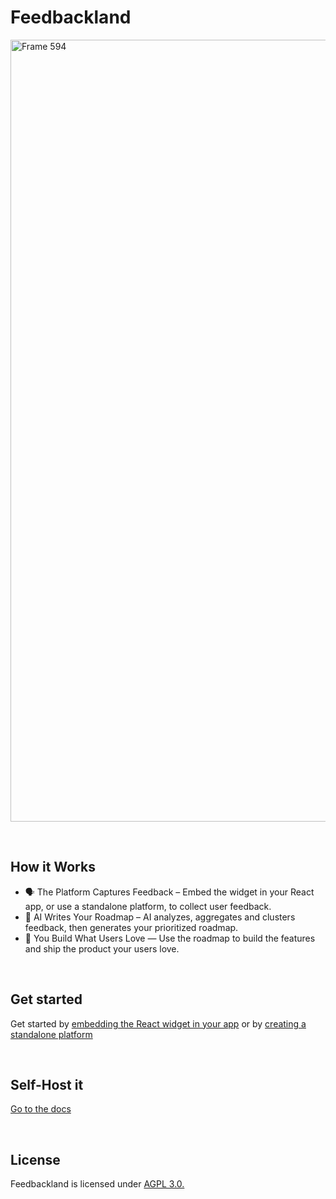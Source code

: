 # Feedbackland

<img width="2473" height="1251" alt="Frame 594" src="https://github.com/user-attachments/assets/854cf13d-57d7-4434-9b90-29605ceb7012" />

&nbsp;

## How it Works

- 🗣️ The Platform Captures Feedback – Embed the widget in your React app, or use a standalone platform, to collect user feedback.
- 🤖 AI Writes Your Roadmap – AI analyzes, aggregates and clusters feedback, then generates your prioritized roadmap.
- 🚀 You Build What Users Love — Use the roadmap to build the features and ship the product your users love.

&nbsp;
&nbsp;
&nbsp;

## Get started

Get started by [embedding the React widget in your app](http://feedbackland.com/#embed) or by [creating a standalone platform](https://get-started.feedbackland.com/)

&nbsp;
&nbsp;
&nbsp;

## Self-Host it

[Go to the docs](https://github.com/feedbackland/feedbackland/blob/main/SELFHOSTING.md)

&nbsp;
&nbsp;
&nbsp;

## License

Feedbackland is licensed under [AGPL 3.0.](https://github.com/feedbackland/feedbackland?tab=AGPL-3.0-1-ov-file)
